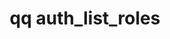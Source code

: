 ---
category: auth
command: auth_list_roles
optional_options:
- alternate: []
  help: Print JSON representation of auth roles.
  name: --json
  required: false
permalink: /qq-cli-command-guide/auth/auth_list_roles.html
positional_options: []
sidebar: qq_cli_command_reference_sidebar
summary: This section explains how to use the <code>qq auth_list_roles</code> command.
synopsis: List all of the roles.
title: qq auth_list_roles
usage: qq auth_list_roles [-h] [--json]
zendesk_source: qq CLI Command Guide

---